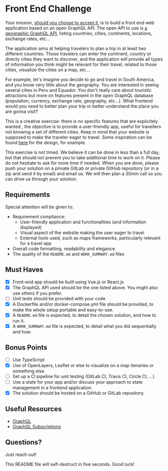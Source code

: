 # Front End Challenge

Your mission, [should you choose to accept it](https://www.youtube.com/watch?v=0TiqXFssKMY), is to build a front end web application based on an open GraphQL API. The open API to use is [a geographic GraphQL API](https://github.com/trevorblades/countries), listing countries, cities, continents, locations, exchange rates, etc...

The application aims at helping travelers to plan a trip in at least two different countries. Those travelers can enter the continent, country or directy cities they want to discover, and the application will provide all types of information you think might be relevant for their travel, related to those cities, visualize the cities on a map, etc...

For example, let's imagine you decide to go and travel in South America, and you know very little about the geography. You are interested in seeing several cities in Peru and Equador. You don't really care about touristic attractions but more on features present in the open GraphQL database (population, currency, exchange rate, geography, etc...). What frontend would you need to better plan your trip or better understand the place you are gonna visit?

This is a creative exercise: there is no specific features that are explicitely wanted , the objective is to provide a user-friendly app, useful for travellers not knowing a set of different cities. Keep in mind that your website is supposed to make the traveler eager to travel. Some inspiration can be found [here](https://travelshift.com/) for the design, for example.

This exercise is not timed. We believe it can be done in less than a full day, but that should not prevent you to take additional time to work on it. Please do not hesitate to ask for more time if needed. When you are done, please push your solution on a private GitLab or private GitHub repository (or in a zip and send it by email) and email us. We will then plan a 30min call so you can drive us through your solution.

## Requirements

Special attention will be given to:

* Requirement compliance:
    * User-friendly application and functionalities (and information displayed)
    * Visual aspect of the website making the user eager to travel
    * External tools used, such as maps frameworks, particularly relevant for a travel app
* Overall code formatting, readability and elegance.
* The quality of the `README.md` and `WORK_SUMMARY.md` files

## Must Haves

* [x] Front-end app should be built using Vue.js or React.js
* [x] The GraphQL API used should be the one listed above. You might also use others if you prefer.
* [ ] Unit tests should be provided with your code
* [x] A Dockerfile and/or docker-compose.yml file should be provided, to make the whole setup portable and easy-to-use.
* [x] A `README.md` file is expected, to detail the chosen solution, and how to run it.
* [x] A `WORK_SUMMARY.md` file is expected, to detail what you did sequentially and how.

## Bonus Points

* [ ] Use TypeScript
* [x] Use of OpenLayers, Leaflet or else to visualize on a map itenaries or something else
* [ ] Set up a CI pipeline for unit testing (GitLab CI, Travis CI, Circle CI, ...)
* [ ] Use a state for your app and/or discuss your approach to state management in a frontend application.
* [x] The solution should be hosted on a GitHub or GitLab repository.

## Useful Resources

* [GraphQL](https://www.howtographql.com/)
* [GraphQL Subscriptions](https://graphql.org/blog/subscriptions-in-graphql-and-relay/)

## Questions?

Just reach out!

This README file will self-destruct in five seconds. Good luck!
